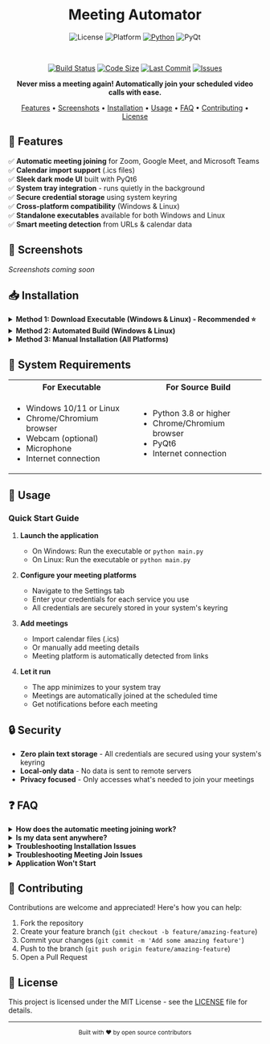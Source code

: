 <!-- # <img src="https://img.shields.io/badge/Meeting-Automator-1abc9c?style=for-the-badge&logo=zoom&logoColor=white" alt="Meeting Automator" height="40"> -->

<div align="center">

# Meeting Automator

![License](https://img.shields.io/badge/license-MIT-green)
![Platform](https://img.shields.io/badge/platform-Windows%20%7C%20Linux-lightgrey)
[![Python](https://img.shields.io/badge/python-3.8%2B-blue)](https://www.python.org/downloads/)
![PyQt](https://img.shields.io/badge/UI-PyQt6-41CD52)
<!-- ![Status](https://img.shields.io/badge/status-active-brightgreen) --> </br>
[![Build Status](https://img.shields.io/badge/build-passing-brightgreen.svg)]()
[![Code Size](https://img.shields.io/github/languages/code-size/aka-0x4C3DD/meetingAutomation.svg)]()
[![Last Commit](https://img.shields.io/github/last-commit/aka-0x4C3DD/meetingAutomation.svg)]()
[![Issues](https://img.shields.io/github/issues/aka-0x4C3DD/meetingAutomation.svg)]()

**Never miss a meeting again! Automatically join your scheduled video calls with ease.**

[Features](#-features) • 
[Screenshots](#-screenshots) • 
[Installation](#-installation) • 
[Usage](#-usage) • 
[FAQ](#-faq) • 
[Contributing](#-contributing) • 
[License](#-license)

</div>

## 🚀 Features

✅ <b>Automatic meeting joining</b> for Zoom, Google Meet, and Microsoft Teams</br>
      ✅ <b>Calendar import support</b> (.ics files)</br>
      ✅ <b>Sleek dark mode UI</b> built with PyQt6</br>
      ✅ <b>System tray integration</b> - runs quietly in the background</br>
✅ <b>Secure credential storage</b> using system keyring</br>
      ✅ <b>Cross-platform compatibility</b> (Windows & Linux)</br>
      ✅ <b>Standalone executables</b> available for both Windows and Linux</br>
      ✅ <b>Smart meeting detection</b> from URLs & calendar data</br>

<!--<table>
  <tr>
    <td width = "50%">
      ✅ <b>Automatic meeting joining</b> for Zoom, Google Meet, and Microsoft Teams</br>
      ✅ <b>Calendar import support</b> (.ics files)</br>
      ✅ <b>Sleek dark mode UI</b> built with PyQt6</br>
      ✅ <b>System tray integration</b> - runs quietly in the background</br>
    </td>
    <td  width = "50%">
      ✅ <b>Secure credential storage</b> using system keyring</br>
      ✅ <b>Cross-platform compatibility</b> (Windows & Linux)</br>
      ✅ <b>Standalone executable</b> available for Windows</br>
      ✅ <b>Smart meeting detection</b> from URLs & calendar data</br>
    </td>
  </tr>
</table> -->

## 📸 Screenshots

*Screenshots coming soon*

## 📥 Installation

<details>
<summary><b>Method 1: Download Executable (Windows & Linux) - Recommended ⭐</b></summary>

1. Download the latest release from the [Releases](https://github.com/yourusername/meeting-automator/releases) page
2. Extract the zip file
3. Run `MeetingAutomator.exe` on Windows or `MeetingAutomator` on Linux
</details>

<details>
<summary><b>Method 2: Automated Build (Windows & Linux)</b></summary>

```bash
# 1. Clone the repository
git clone https://github.com/yourusername/meeting-automator.git
cd meeting-automator

# 2. Run the installation script
install.bat  # On Windows
./install.sh  # On Linux
```

The script handles:
- Python dependency verification
- Required package installation
- Executable building
- Cleanup of temporary files

The final executable will be placed in the `dist` folder.
</details>

<details>
<summary><b>Method 3: Manual Installation (All Platforms)</b></summary>

```bash
# 1. Clone the repository
git clone https://github.com/yourusername/meeting-automator.git
cd meeting-automator

# 2. Create and activate virtual environment
python -m venv venv
source venv/bin/activate  # On Linux/macOS
venv\Scripts\activate     # On Windows

# 3. Install dependencies
pip install -r requirements.txt

# 4. Run the application
python main.py
```
</details>

## 🔧 System Requirements

<table>
  <tr>
    <th>For Executable</th>
    <th>For Source Build</th>
  </tr>
  <tr>
    <td>
      <ul>
        <li>Windows 10/11 or Linux</li>
        <li>Chrome/Chromium browser</li>
        <li>Webcam (optional)</li>
        <li>Microphone</li>
        <li>Internet connection</li>
      </ul>
    </td>
    <td>
      <ul>
        <li>Python 3.8 or higher</li>
        <li>Chrome/Chromium browser</li>
        <li>PyQt6</li>
        <!-- <li>Webcam (optional)</li>
        <li>Microphone</li> -->
        <li>Internet connection</li>
      </ul>
    </td>
  </tr>
</table>

## 📝 Usage

### Quick Start Guide

1. **Launch the application**
   - On Windows: Run the executable or `python main.py`
   - On Linux: Run the executable or `python main.py`

2. **Configure your meeting platforms**
   - Navigate to the Settings tab
   - Enter your credentials for each service you use
   - All credentials are securely stored in your system's keyring

3. **Add meetings**
   - Import calendar files (.ics)
   - Or manually add meeting details
   - Meeting platform is automatically detected from links

4. **Let it run**
   - The app minimizes to your system tray
   - Meetings are automatically joined at the scheduled time
   - Get notifications before each meeting

## 🔒 Security

- **Zero plain text storage** - All credentials are secured using your system's keyring
- **Local-only data** - No data is sent to remote servers
- **Privacy focused** - Only accesses what's needed to join your meetings

## ❓ FAQ

<details>
<summary><b>How does the automatic meeting joining work?</b></summary>
The application uses browser automation to open meeting links and join the meeting rooms at the scheduled time, handling authentication and join steps automatically.
</details>

<details>
<summary><b>Is my data sent anywhere?</b></summary>
No. All your meeting data and credentials are stored locally on your machine. Credentials are encrypted using your system's keyring service.
</details>

<details>
<summary><b>Troubleshooting Installation Issues</b></summary>

- Ensure Python 3.8+ is installed and in your PATH
- Verify your internet connection
- Try running the installer as administrator on Windows or with sudo on Linux
- Check console output for specific error messages
</details>

<details>
<summary><b>Troubleshooting Meeting Join Issues</b></summary>

- Verify your internet connection
- Check that your credentials are correct
- Ensure Chrome/Chromium is installed and updated
- Verify the meeting link/ID format is valid
</details>

<details>
<summary><b>Application Won't Start</b></summary>

- Verify Chrome/Chromium is installed
- Check for antivirus/firewall software blocking the application
- Try running as administrator on Windows or with elevated privileges on Linux
- Check log files in the application directory
</details>

## 🤝 Contributing

Contributions are welcome and appreciated! Here's how you can help:

1. Fork the repository
2. Create your feature branch (`git checkout -b feature/amazing-feature`)
3. Commit your changes (`git commit -m 'Add some amazing feature'`)
4. Push to the branch (`git push origin feature/amazing-feature`)
5. Open a Pull Request

## 📄 License

This project is licensed under the MIT License - see the [LICENSE](LICENSE) file for details.

---

<div align="center">
  <sub>Built with ❤️ by open source contributors</sub>
</div> 
